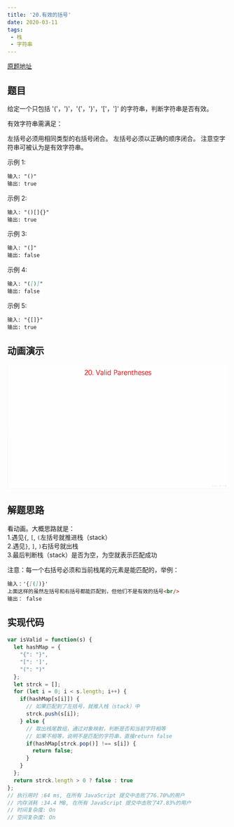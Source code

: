 ```yaml
---
title: '20.有效的括号'
date: 2020-03-11
tags:
 - 栈
 - 字符串
---
```

[原题地址](https://leetcode-cn.com/problems/valid-parentheses/)
## 题目
给定一个只包括 '('，')'，'{'，'}'，'['，']' 的字符串，判断字符串是否有效。

有效字符串需满足：

左括号必须用相同类型的右括号闭合。
左括号必须以正确的顺序闭合。
注意空字符串可被认为是有效字符串。

示例 1:
```md
输入: "()"
输出: true
```

示例 2:
```md
输入: "()[]{}"
输出: true
```

示例 3:
```md
输入: "(]"
输出: false
```

示例 4:
```md
输入: "([)]"
输出: false
```

示例 5:
```md
输入: "{[]}"
输出: true
```

## 动画演示
![20.有效的括号](../image/20.validParentheses.gif)

## 解题思路
看动画。大概思路就是：<br/>
1.遇见`{`, `[`, `(`左括号就推进栈（stack）<br/>
2.遇见`}`, `]`, `)`右括号就出栈<br/>
3.最后判断栈（stack）是否为空，为空就表示匹配成功<br/>


注意：每一个右括号必须和当前栈尾的元素是能匹配的，举例：
```md
输入：'{[(])}'
上面这样的虽然左括号和右括号都能匹配到，但他们不是有效的括号<br/>
输出： false
```

## 实现代码
```js
var isValid = function(s) {
  let hashMap = {
    "{": "}",
    "[": ']',
    "(": ")"
  };
  let strck = [];
  for (let i = 0; i < s.length; i++) {
    if(hashMap[s[i]]) {
      // 如果匹配到了左括号，就推入栈（stack）中
      strck.push(s[i]);
    } else {
      // 取出栈尾数组，通过对象映射，判断是否和当前字符相等
      // 如果不相等，说明不是匹配的字符串，直接return false
      if(hashMap[strck.pop()] !== s[i]) {
        return false;
      }
    }
  };
  return strck.length > 0 ? false : true 
};
// 执行用时 :64 ms, 在所有 JavaScript 提交中击败了76.70%的用户
// 内存消耗 :34.4 MB, 在所有 JavaScript 提交中击败了47.83%的用户
// 时间复杂度: On
// 空间复杂度: On
```



